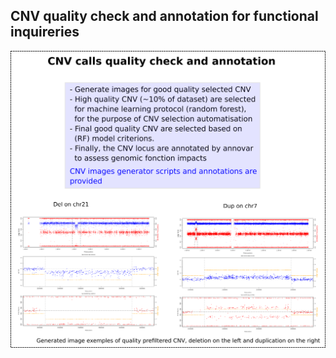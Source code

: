 ## CNV quality check and annotation for functional inquireries

<p align="center">
  <img src="./_images/CNVcallingQualityImageAnnotation.png" width="600" alt="accessibility text">
</p>

